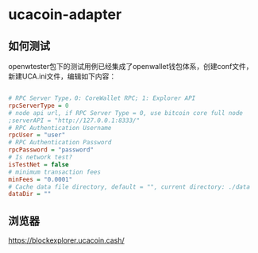 # ucacoin-adapter

## 如何测试

openwtester包下的测试用例已经集成了openwallet钱包体系，创建conf文件，新建UCA.ini文件，编辑如下内容：

```ini

# RPC Server Type，0: CoreWallet RPC; 1: Explorer API
rpcServerType = 0
# node api url, if RPC Server Type = 0, use bitcoin core full node
;serverAPI = "http://127.0.0.1:8333/"
# RPC Authentication Username
rpcUser = "user"
# RPC Authentication Password
rpcPassword = "password"
# Is network test?
isTestNet = false
# minimum transaction fees
minFees = "0.0001"
# Cache data file directory, default = "", current directory: ./data
dataDir = ""

```

## 浏览器

https://blockexplorer.ucacoin.cash/
